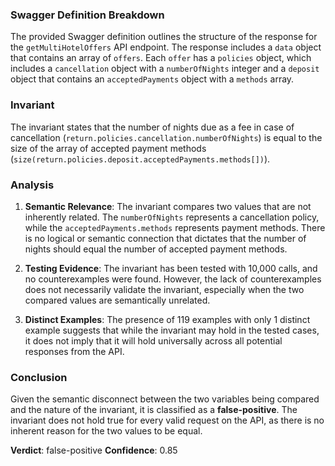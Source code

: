 ### Swagger Definition Breakdown
The provided Swagger definition outlines the structure of the response for the `getMultiHotelOffers` API endpoint. The response includes a `data` object that contains an array of `offers`. Each `offer` has a `policies` object, which includes a `cancellation` object with a `numberOfNights` integer and a `deposit` object that contains an `acceptedPayments` object with a `methods` array.

### Invariant
The invariant states that the number of nights due as a fee in case of cancellation (`return.policies.cancellation.numberOfNights`) is equal to the size of the array of accepted payment methods (`size(return.policies.deposit.acceptedPayments.methods[])`). 

### Analysis
1. **Semantic Relevance**: The invariant compares two values that are not inherently related. The `numberOfNights` represents a cancellation policy, while the `acceptedPayments.methods` represents payment methods. There is no logical or semantic connection that dictates that the number of nights should equal the number of accepted payment methods. 

2. **Testing Evidence**: The invariant has been tested with 10,000 calls, and no counterexamples were found. However, the lack of counterexamples does not necessarily validate the invariant, especially when the two compared values are semantically unrelated. 

3. **Distinct Examples**: The presence of 119 examples with only 1 distinct example suggests that while the invariant may hold in the tested cases, it does not imply that it will hold universally across all potential responses from the API. 

### Conclusion
Given the semantic disconnect between the two variables being compared and the nature of the invariant, it is classified as a **false-positive**. The invariant does not hold true for every valid request on the API, as there is no inherent reason for the two values to be equal. 

**Verdict**: false-positive
**Confidence**: 0.85
